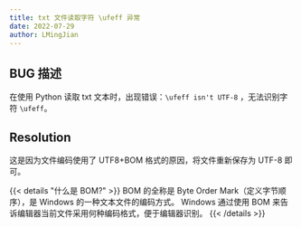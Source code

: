 ```yaml
---
title: txt 文件读取字符 \ufeff 异常
date: 2022-07-29
author: LMingJian
---
```


## BUG 描述

在使用 Python 读取 txt 文本时，出现错误：`\ufeff isn't UTF-8` ，无法识别字符 `\ufeff`。

## Resolution

这是因为文件编码使用了 UTF8+BOM 格式的原因，将文件重新保存为 UTF-8 即可。

{{< details "什么是 BOM?" >}}
BOM 的全称是 Byte Order Mark（定义字节顺序），是 Windows 的一种文本文件的编码方式。 Windows 通过使用 BOM 来告诉编辑器当前文件采用何种编码格式，便于编辑器识别。
{{< /details >}}

